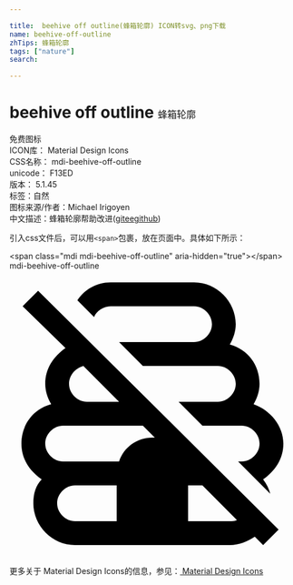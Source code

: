 ```yaml
---

title:  beehive off outline(蜂箱轮廓) ICON转svg、png下载
name: beehive-off-outline
zhTips: 蜂箱轮廓
tags: ["nature"]
search: 

---
```


# beehive off outline  <small style="font-size: 60%;font-weight: 100">蜂箱轮廓</small>


<div class="detail-page">
<p>
<span><span class="badge-success badge">免费图标</span> </span>
<br/>
<span>
ICON库：
<span class="badge-secondary badge">Material Design Icons</span> 
</span>
<br/>
<span>
CSS名称：
<span class="badge-secondary badge">mdi-beehive-off-outline</span> 
</span>
<br/>
<span>
unicode：
<span class="badge-secondary badge">F13ED</span> 
<copy-btn content='F13ED' btn-title=""></copy-btn>
<copy-btn :content='String.fromCodePoint(parseInt("F13ED", 16))' btn-title="复制U"></copy-btn>
</span>
<br/>
<span>
版本：
<span class="badge-secondary badge">5.1.45</span> 
</span><br/><span>标签：<span class="badge-light badge"><router-link to="/tags/nature.html">自然</router-link></span></span>
<br/>
<span>图标来源/作者：<span class="badge-light badge">Michael Irigoyen</span></span> 
<br/>
<span class="zh-detail">中文描述：<span class="badge-primary badge">蜂箱轮廓</span><span class="help-link"><span>帮助改进</span>(<a href="https://gitee.com/liuwave/icon-helper/edit/master/json/material/beehive-off-outline.json" target="_blank" rel="noopener noreferrer">gitee</a><a href="https://github.com/liuwave/icon-helper/edit/master/json/material/beehive-off-outline.json" target="_blank" rel="noopener noreferrer">github</a></span>)</span><br/>
</p>
</div>
<div class="alert alert-dark">
  <i class="mdi mdi-beehive-off-outline mdi-48px"></i>
  <i class="mdi mdi-beehive-off-outline mdi-36px"></i>
  <i class="mdi mdi-beehive-off-outline mdi-24px"></i>
  <i class="mdi mdi-beehive-off-outline mdi-18px"></i>
</div>
<div>
  <p>引入css文件后，可以用<code>&lt;span&gt;</code>包裹，放在页面中。具体如下所示：    
  </p>
  <div class="alert alert-primary" style="font-size: 14px">
    &lt;span class="mdi mdi-beehive-off-outline" aria-hidden="true"&gt;&lt;/span&gt;
    <copy-btn content='<span class="mdi mdi-beehive-off-outline" aria-hidden="true"></span>'></copy-btn>
  </div>
  <div class="alert alert-secondary">
    <i class="mdi mdi-beehive-off-outline"
    style="font-size: 24px"
    aria-hidden="true"></i> mdi-beehive-off-outline
    <copy-btn content="mdi-beehive-off-outline" btn-title="复制图标名称"></copy-btn>
  </div>
</div>
<div id="svg" class="svg-wrap">
<svg xmlns="http://www.w3.org/2000/svg" viewBox="0 0 24 24"><path d="M1.1 3L4.7 6.5C3.7 7.2 3 8.2 3 9.5C3 10.1 3.2 10.7 3.5 11.2C2 11.6 1 12.9 1 14.5C1 15.8 1.7 16.8 2.7 17.5C2.2 18 2 18.7 2 19.5C2 21.4 3.6 23 5.5 23H18.5C19.3 23 20 22.7 20.6 22.3L21.3 23L22.6 21.7L2.4 1.7L1.1 3M9.2 11H6.5C5.7 11 5 10.3 5 9.5C5 8.8 5.5 8.2 6.2 8L9.2 11M9 21H5.5C4.7 21 4 20.3 4 19.5S4.7 18 5.5 18H9V21M9.2 16H4.5C3.7 16 3 15.3 3 14.5S3.7 13 4.5 13H11.2L12.2 14H12C10.7 14 9.6 14.8 9.2 16M18.5 21H15V18H16.2L19.1 20.9C18.9 21 18.7 21 18.5 21M7.1 3.9L5.7 2.5C6.3 1.6 7.3 1 8.5 1H15.5C17.4 1 19 2.6 19 4.5C19 5.1 18.8 5.7 18.5 6.2C20 6.6 21 7.9 21 9.5C21 10.1 20.8 10.7 20.5 11.2C21.9 11.7 23 13 23 14.5C23 15.8 22.3 16.8 21.3 17.5C21.6 17.9 21.8 18.3 21.9 18.7L19.2 16H19.5C20.3 16 21 15.3 21 14.5S20.3 13 19.5 13H16.2L14.2 11H17.5C18.3 11 19 10.3 19 9.5S18.3 8 17.5 8H11.2L9.2 6H15.5C16.3 6 17 5.3 17 4.5S16.3 3 15.5 3H8.5C7.9 3 7.3 3.4 7.1 3.9Z" /></svg>
</div>
<detail full-name='mdi-beehive-off-outline'></detail>
    
<div><p>更多关于 Material Design Icons的信息，参见：<a target="_blank" href="https://iconhelper.cn/material.html"> Material Design Icons</a>
</p></div>
